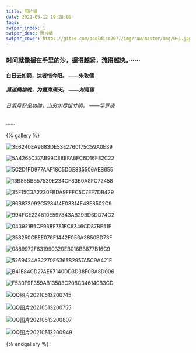 ```yaml
---
title: 照片墙
date: 2021-05-12 19:28:09
tags:
swiper_index: 1
swiper_desc: 照片墙
swiper_cover: https://gitee.com/qqoldice2077/img/raw/master/img/0~1.jpg
---
```

### 时间就像握在手里的沙，握得越紧，流得越快。······

#### 白日去如箭，达者惜今阳。 ——朱敦儒

##### 莫道桑榆晚，为霞尚满天。 ——刘禹锡

###### 日累月积见功勋，山穷水尽惜寸阴。 ——华罗庚

······

{% gallery %}

![3E6240EA9683DE53E2760175C59A0E39](https://gitee.com/qqoldice2077/img/raw/master/img/3E6240EA9683DE53E2760175C59A0E39.jpg)

![5A4265C37AB99C88BFA6FC6D16F82C22](https://gitee.com/qqoldice2077/img/raw/master/img/5A4265C37AB99C88BFA6FC6D16F82C22.jpg)

![5C2D1FD977AAF18C5DDE835506AEB655](https://gitee.com/qqoldice2077/img/raw/master/img/5C2D1FD977AAF18C5DDE835506AEB655.jpg)

![13B85BBB57539E234CF83B0A8FC72458](https://gitee.com/qqoldice2077/img/raw/master/img/13B85BBB57539E234CF83B0A8FC72458.jpg)

![35F15C3A2230FBDA9FFFC5C7EF7DB429](https://gitee.com/qqoldice2077/img/raw/master/img/35F15C3A2230FBDA9FFFC5C7EF7DB429.jpg)

![86B873092C528414E03814E43E8502C9](https://gitee.com/qqoldice2077/img/raw/master/img/86B873092C528414E03814E43E8502C9.jpg)

![994FCE224810E597843AB29BD6DD74C2](https://gitee.com/qqoldice2077/img/raw/master/img/994FCE224810E597843AB29BD6DD74C2.jpg)

![043921B5CF93BF781EC8346CD87BE51E](https://gitee.com/qqoldice2077/img/raw/master/img/043921B5CF93BF781EC8346CD87BE51E.jpg)

![358250CBEE076F1442F056A3850BD73F](https://gitee.com/qqoldice2077/img/raw/master/img/358250CBEE076F1442F056A3850BD73F.jpg)

![0889972F631990320EB016BB677B16C9](https://gitee.com/qqoldice2077/img/raw/master/img/0889972F631990320EB016BB677B16C9.jpg)

![5269424A32270E6365B2957A5C9A421E](https://gitee.com/qqoldice2077/img/raw/master/img/5269424A32270E6365B2957A5C9A421E.jpg)

![B41E84CD27AE67140DD3D38F0BA8D006](https://gitee.com/qqoldice2077/img/raw/master/img/B41E84CD27AE67140DD3D38F0BA8D006.jpg)

![F530F9F359AB13583C208C346140B3CD](https://gitee.com/qqoldice2077/img/raw/master/img/F530F9F359AB13583C208C346140B3CD.jpg)

![QQ图片20210513200745](https://gitee.com/qqoldice2077/img/raw/master/img/QQ%E5%9B%BE%E7%89%8720210513200745.jpg)

![QQ图片20210513200755](https://gitee.com/qqoldice2077/img/raw/master/img/QQ%E5%9B%BE%E7%89%8720210513200755.jpg)

![QQ图片20210513200807](https://gitee.com/qqoldice2077/img/raw/master/img/QQ%E5%9B%BE%E7%89%8720210513200807.jpg)

![QQ图片20210513200949](https://gitee.com/qqoldice2077/img/raw/master/img/QQ%E5%9B%BE%E7%89%8720210513200949.jpg)

{% endgallery %}